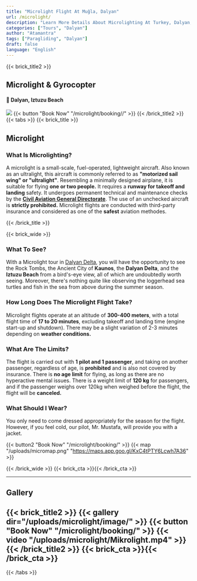 ```yaml
---
title: "Microlight Flight At Muğla, Dalyan"
url: /microlight/
description: "Learn More Details About Microlighting At Turkey, Dalyan, Mugla"
categories: ["Tours", "Dalyan"]
author: "Atamantra"
tags: ["Paragliding", "Dalyan"]
draft: false
language: "English"
---
```

{{< brick_title2 >}}

## Microlight & Gyrocopter
#### 📍 Dalyan, Iztuzu Beach


![](/uploads/microlight/pic06.jpg)
{{< button "Book Now" "/microlight/booking//" >}}
{{< /brick_title2 >}}
{{< tabs >}}
{{< brick_title >}}
## Microlight

### What Is Microlighting?
 A microlight is a small-scale, fuel-operated, lightweight aircraft. Also known as an ultralight, this aircraft is commonly referred to as **"motorized sail wing" or "ultralight"**. Resembling a minimally designed airplane, it is suitable for flying **one or two people.** It requires a **runway for takeoff and landing** safety. It undergoes permanent technical and maintenance checks by the [**Civil Aviation General Directorate**](https://web.shgm.gov.tr/en). The use of an unchecked aircraft is **strictly prohibited.** Microlight flights are conducted with third-party insurance and considered as one of the **safest** aviation methodes.

{{< /brick_title >}}

{{< brick_wide >}}

### What To See?
With a Microlight tour in [Dalyan Delta](dalyan), you will have the opportunity to see the Rock Tombs, the Ancient City of **Kaunos**, the **Dalyan Delta**, and the **Iztuzu Beach** from a bird's-eye view, all of which are undoubtedly worth seeing. Moreover, there's nothing quite like observing the loggerhead sea turtles and fish in the sea from above during the summer season.
### How Long Does The Microlight Flight Take?
Microlight flights operate at an altitude of **300-400 meters**, with a total flight time of **17 to 20 minutes**, excluding takeoff and landing time (engine start-up and shutdown). There may be a slight variation of 2-3 minutes depending on **weather conditions.**
### What Are The Limits?
The flight is carried out with **1 pilot and 1 passenger**, and taking on another passenger, regardless of age, is **prohibited** and is also not covered by insurance. There is **no age limit** for flying, as long as there are no hyperactive mental issues. There is a weight limit of **120 kg** for passengers, and if the passenger weighs over 120kg when weighed before the flight, the flight will be **canceled.**
### What Should I Wear?
You only need to come dressed appropriately for the season for the flight. However, if you feel cold, our pilot, Mr. Mustafa, will provide you with a jacket.

{{< button2 "Book Now" "/microlight/booking/" >}}
{{< map "/uploads/micromap.png" "https://maps.app.goo.gl/KxC4tPTY6Lcwh7A36" >}}

{{< /brick_wide >}}
{{< brick_cta >}}{{< /brick_cta >}}

---
## Gallery 
{{< brick_title2 >}}
{{< gallery dir="/uploads/microlight/image/" >}}
{{< button "Book Now" "/microlight/booking/" >}}
{{< video "/uploads/microlight/Mikrolight.mp4" >}}
{{< /brick_title2 >}}
{{< brick_cta >}}{{< /brick_cta >}}
---
{{< /tabs >}}
